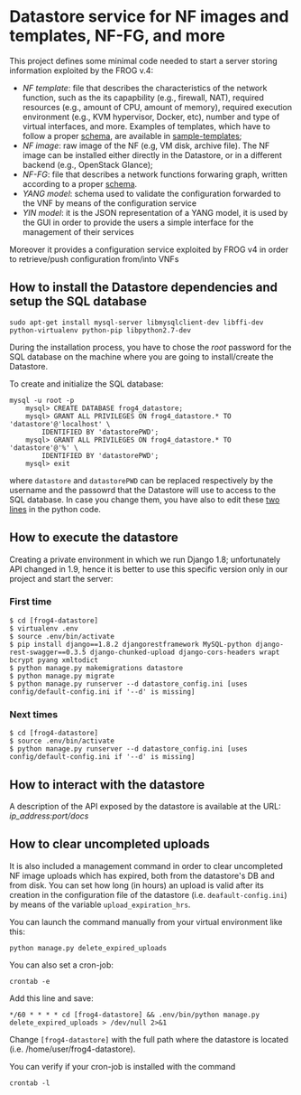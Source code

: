 # Datastore service for NF images and templates, NF-FG, and more

This project defines some minimal code needed to start a server storing information exploited by the FROG v.4:
* *NF template*: file that describes the characteristics of the network function, such as the its capapbility (e.g., firewall, NAT), required resources (e.g., amount of CPU, amount of memory), required execution environment (e.g., KVM hypervisor, Docker, etc), number and type of virtual interfaces, and more. Examples of templates, which have to follow a proper [schema](https://github.com/netgroup-polito/vnf-template-library/blob/master/schema.json), are available in [sample-templates](./sample-templates);
* *NF image*: raw image of the NF (e.g, VM disk, archive file). The NF image can be installed either directly in the Datastore, or in a different backend (e.g., OpenStack Glance);
* *NF-FG*: file that describes a network functions forwaring graph, written according to a proper [schema](https://github.com/netgroup-polito/nffg-library/blob/master/schema.json).
* *YANG model*: schema used to validate the configuration forwarded to the VNF by means of the configuration service
* *YIN model*: it is the JSON representation of a YANG model, it is used by the GUI in order to provide the users a simple interface for the management of their services

Moreover it provides a configuration service exploited by FROG v4 in order to retrieve/push configuration from/into VNFs

## How to install the Datastore dependencies and setup the SQL database

	sudo apt-get install mysql-server libmysqlclient-dev libffi-dev python-virtualenv python-pip libpython2.7-dev
	
During the installation process, you have to chose the *root* password for the SQL database on the machine where you are going to install/create the Datastore.

To create and initialize the SQL database:

	mysql -u root -p
        mysql> CREATE DATABASE frog4_datastore;
        mysql> GRANT ALL PRIVILEGES ON frog4_datastore.* TO 'datastore'@'localhost' \
            IDENTIFIED BY 'datastorePWD';
        mysql> GRANT ALL PRIVILEGES ON frog4_datastore.* TO 'datastore'@'%' \
            IDENTIFIED BY 'datastorePWD';
        mysql> exit
	
where `datastore` and `datastorePWD` can be replaced respectively by the username and the passowrd that the Datastore will use to access to the SQL database. In case you change them, you have also to edit these [two lines](https://github.com/netgroup-polito/frog4-datastore/blob/master/datastore_main/settings.py#L71-L72) in the python code.

## How to execute the datastore

Creating a private environment in which we run Django 1.8; unfortunately API changed in 1.9, hence it is better to use this specific version only in our project and start the server:

### First time

	$ cd [frog4-datastore]
	$ virtualenv .env
	$ source .env/bin/activate
	$ pip install django==1.8.2 djangorestframework MySQL-python django-rest-swagger==0.3.5 django-chunked-upload django-cors-headers wrapt bcrypt pyang xmltodict
	$ python manage.py makemigrations datastore
	$ python manage.py migrate
	$ python manage.py runserver --d datastore_config.ini [uses config/default-config.ini if '--d' is missing]

### Next times 

	$ cd [frog4-datastore]
	$ source .env/bin/activate
	$ python manage.py runserver --d datastore_config.ini [uses config/default-config.ini if '--d' is missing]

## How to interact with the datastore

A description of the API exposed by the datastore is available at the URL: *ip_address:port/docs*

## How to clear uncompleted uploads

It is also included a management command in order to clear uncompleted NF image uploads which has expired, both from the datastore's DB and from disk. You can set how long (in hours) an upload is valid after its creation in the configuration file of the datastore (i.e. ``deafault-config.ini``) by means of the variable ``upload_expiration_hrs``.
 
You can launch the command manually from your virtual environment like this:

    python manage.py delete_expired_uploads

You can also set a cron-job:

    crontab -e

Add this line and save:

    */60 * * * * cd [frog4-datastore] && .env/bin/python manage.py delete_expired_uploads > /dev/null 2>&1

Change ``[frog4-datastore]`` with the full path where the datastore is located (i.e. /home/user/frog4-datastore).

You can verify if your cron-job is installed with the command

    crontab -l
